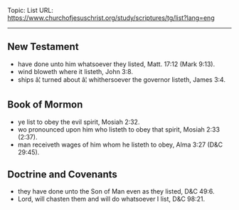 Topic: List
URL: https://www.churchofjesuschrist.org/study/scriptures/tg/list?lang=eng

---

## New Testament

- have done unto him whatsoever they listed, Matt. 17:12 (Mark 9:13).
- wind bloweth where it listeth, John 3:8.
- ships â¦ turned about â¦ whithersoever the governor listeth, James 3:4.

## Book of Mormon

- ye list to obey the evil spirit, Mosiah 2:32.
- wo pronounced upon him who listeth to obey that spirit, Mosiah 2:33 (2:37).
- man receiveth wages of him whom he listeth to obey, Alma 3:27 (D&C 29:45).

## Doctrine and Covenants

- they have done unto the Son of Man even as they listed, D&C 49:6.
- Lord, will chasten them and will do whatsoever I list, D&C 98:21.

